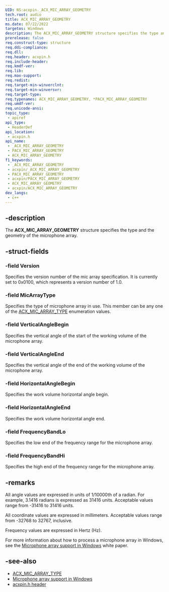 ```yaml
---
UID: NS:acxpin._ACX_MIC_ARRAY_GEOMETRY
tech.root: audio
title: ACX_MIC_ARRAY_GEOMETRY
ms.date: 07/22/2022
targetos: Windows
description: The ACX_MIC_ARRAY_GEOMETRY structure specifies the type and the geometry of the microphone array.
prerelease: false
req.construct-type: structure
req.ddi-compliance: 
req.dll: 
req.header: acxpin.h
req.include-header: 
req.kmdf-ver: 
req.lib: 
req.max-support: 
req.redist: 
req.target-min-winverclnt: 
req.target-min-winversvr: 
req.target-type: 
req.typenames: ACX_MIC_ARRAY_GEOMETRY, *PACX_MIC_ARRAY_GEOMETRY
req.umdf-ver: 
req.unicode-ansi: 
topic_type:
 - apiref
api_type:
 - HeaderDef
api_location:
 - acxpin.h
api_name:
 - _ACX_MIC_ARRAY_GEOMETRY
 - PACX_MIC_ARRAY_GEOMETRY
 - ACX_MIC_ARRAY_GEOMETRY
f1_keywords:
 - _ACX_MIC_ARRAY_GEOMETRY
 - acxpin/_ACX_MIC_ARRAY_GEOMETRY
 - PACX_MIC_ARRAY_GEOMETRY
 - acxpin/PACX_MIC_ARRAY_GEOMETRY
 - ACX_MIC_ARRAY_GEOMETRY
 - acxpin/ACX_MIC_ARRAY_GEOMETRY
dev_langs:
 - c++
---
```


## -description

The **ACX_MIC_ARRAY_GEOMETRY** structure specifies the type and the geometry of the microphone array.

## -struct-fields

### -field Version

Specifies the version number of the mic array specification. It is currently set to 0x0100, which represents a version number of 1.0.

### -field MicArrayType

Specifies the type of microphone array in use. This member can be any one of the [ACX_MIC_ARRAY_TYPE](ne-acxpin-acx_mic_array_type.md) enumeration values.

### -field VerticalAngleBegin

Specifies the vertical angle of the start of the working volume of the microphone array.

### -field VerticalAngleEnd

Specifies the vertical angle of the end of the working volume of the microphone array.

### -field HorizontalAngleBegin

Specifies the work volume horizontal angle begin.

### -field HorizontalAngleEnd

Specifies the work volume horizontal angle end.

### -field FrequencyBandLo

Specifies the low end of the frequency range for the microphone array.

### -field FrequencyBandHi

Specifies the high end of the frequency range for the microphone array.

## -remarks

All angle values are expressed in units of 1/10000th of a radian. For example, 3.1416 radians is expressed as 31416 units. Acceptable values range from -31416 to 31416 units.

All coordinate values are expressed in millimeters. Acceptable values range from -32768 to 32767, inclusive.

Frequency values are expressed in Hertz (Hz).

For more information about how to process a microphone array in Windows, see the [Microphone array support in Windows](/previous-versions/windows/hardware/design/dn613960(v=vs.85)) white paper.

## -see-also

- [ACX_MIC_ARRAY_TYPE](ne-acxpin-acx_mic_array_type.md)
- [Microphone array support in Windows](/previous-versions/windows/hardware/design/dn613960(v=vs.85))
- [acxpin.h header](index.md)


